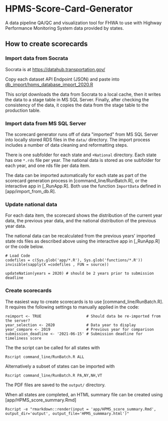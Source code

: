 # HPMS-Score-Card-Generator
A data pipeline QA/QC and visualization tool for FHWA to use with Highway Performance Monitoring System data provided by states.

## How to create scorecards

### Import data from Socrata

Socrata is at https://datahub.transportation.gov/

Copy each dataset API Endpoint (JSON) and paste into [db_import/hpms_database_import_2020.R](db_import/hpms_database_import_2020.R)

This script downloads the data from Socrata to a local cache, then it writes the data to a stage table in MS SQL Server.  Finally, after checking the consistency of the data, it copies the data from the stage table to the production table.

### Import data from MS SQL Server

The scorecard generator runs off of data "imported" from MS SQL Server into locally stored RDS files in the `data/` directory. The import process includes a number of data cleaning and reformatting steps.  

There is one subfolder for each state and `+National` directory.  Each state has one `*.rds` file per year.  The national data is stored as one subfolder for each year, and one rds file per data item. 

The data can be imported automatically for each state as part of the scorecard generation process in [command_line/RunBatch.R], or the interactive app in [_RunApp.R].  Both use the function `ImportData` defined in [app/import_from_db.R].

### Update national data

For each data item, the scorecard shows the distribution of the current year data, the previous year data, and the national distribution of the previous year data. 

The national data can be recalculated from the previous years' imported state rds files as described above using the interactive app in [_RunApp.R] or the code below.

```{r}
# Load Code
codefiles = c(Sys.glob('app/*.R'), Sys.glob('functions/*.R'))
invisible(sapply(X =codefiles , FUN = source))

updateNation(years = 2020) # should be 2 years prior to submission deadline

```

### Create scorecards

The easiest way to create scorecards is to use [command_line/RunBatch.R].  It requires the following settings to manually applied in the code:

```
reimport <- TRUE                    # Should data be re-imported from the server?
year_selection <- 2020              # Data year to display
year_compare <- 2019                # Previous year for comparison
submission_deadline <- '2021-06-15' # Submission deadline for timeliness score
```

The the script can be called for all states with 
```
Rscript command_line/RunBatch.R ALL
```

Alternatively a subset of states can be imported with

```
Rscript command_line/RunBatch.R PA,NY,NH,VT
```

The PDF files are saved to the `output/` directory.

When all states are completed, an HTML summary file can be created using [app/HPMS_score_summary.Rmd]

```
Rscript -e "rmarkdown::render(input = 'app/HPMS_score_summary.Rmd', output_dir='output', output_file='HPMS_summmary.html')"
```